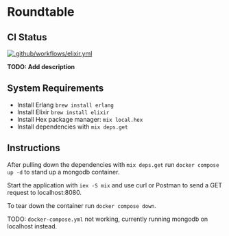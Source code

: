 # Roundtable

## CI Status

[![.github/workflows/elixir.yml](https://github.com/EssenceOfChaos/roundtable/actions/workflows/elixir.yml/badge.svg)](https://github.com/EssenceOfChaos/roundtable/actions/workflows/elixir.yml)

**TODO: Add description**

## System Requirements

- Install Erlang `brew install erlang`
- Install Elixir `brew install elixir`
- Install Hex package manager: `mix local.hex`
- Install dependencies with `mix deps.get`

## Instructions

After pulling down the dependencies with `mix deps.get` run `docker compose up -d` to stand up a mongodb container.

Start the application with `iex -S mix` and use curl or Postman to send a GET request to localhost:8080.

To tear down the container run `docker compose down`.

TODO: `docker-compose.yml` not working, currently running mongodb on localhost instead.
